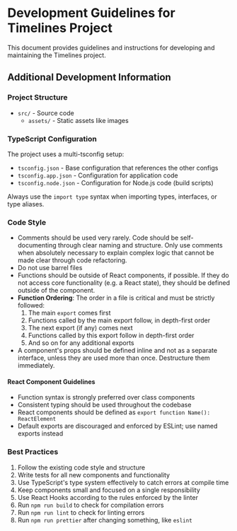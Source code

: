 # Development Guidelines for Timelines Project

This document provides guidelines and instructions for developing and maintaining the Timelines project.

## Additional Development Information

### Project Structure
- `src/` - Source code
  - `assets/` - Static assets like images

### TypeScript Configuration
The project uses a multi-tsconfig setup:
- `tsconfig.json` - Base configuration that references the other configs
- `tsconfig.app.json` - Configuration for application code
- `tsconfig.node.json` - Configuration for Node.js code (build scripts)

Always use the `import type` syntax when importing types, interfaces, or type aliases.

### Code Style
- Comments should be used very rarely. Code should be self-documenting through clear naming and structure. Only use comments when absolutely necessary to explain complex logic that cannot be made clear through code refactoring.
- Do not use barrel files
- Functions should be outside of React components, if possible. If they do not access core functionality (e.g. a React state), they should be defined outside of the component.
- **Function Ordering**: The order in a file is critical and must be strictly followed:
  1. The main `export` comes first
  2. Functions called by the main export follow, in depth-first order
  3. The next export (if any) comes next
  4. Functions called by this export follow in depth-first order
  5. And so on for any additional exports
- A component's props should be defined inline and not as a separate interface, unless they are used more than once. Destructure them immediately.

#### React Component Guidelines

- Function syntax is strongly preferred over class components
- Consistent typing should be used throughout the codebase
- React components should be defined as `export function Name(): ReactElement`
- Default exports are discouraged and enforced by ESLint; use named exports instead

### Best Practices

1. Follow the existing code style and structure
2. Write tests for all new components and functionality
3. Use TypeScript's type system effectively to catch errors at compile time
4. Keep components small and focused on a single responsibility
5. Use React Hooks according to the rules enforced by the linter
6. Run `npm run build` to check for compilation errors
7. Run `npm run lint` to check for linting errors
8. Run `npm run prettier` after changing something, like `eslint`
